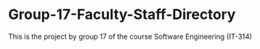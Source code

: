 # Group-17-Faculty-Staff-Directory
This is the project by group 17 of the course Software Engineering (IT-314) 
